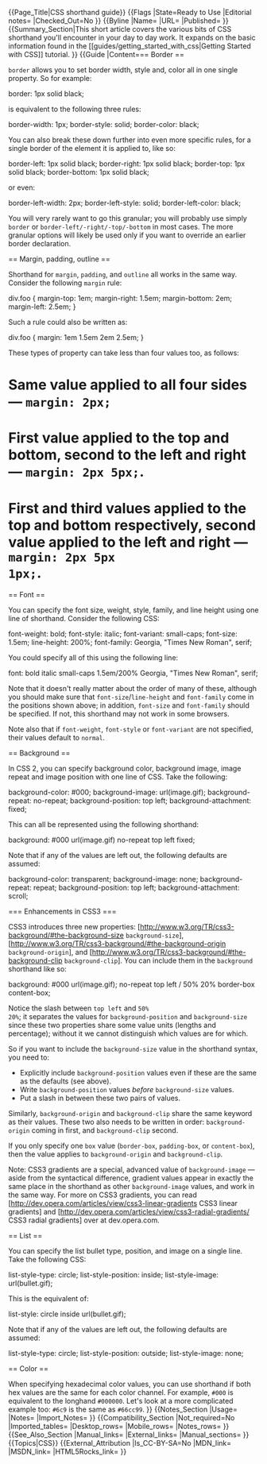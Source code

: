 {{Page_Title|CSS shorthand guide}}
{{Flags
|State=Ready to Use
|Editorial notes=
|Checked_Out=No
}}
{{Byline
|Name=
|URL=
|Published=
}}
{{Summary_Section|This short article covers the various bits of CSS shorthand you'll encounter in your day to day work. It expands on the basic information found in the 
[[guides/getting_started_with_css|Getting Started with CSS]] tutorial.
}}
{{Guide
|Content=== Border ==
 
<code>border</code> allows you to set border width, style and, color all in one single property. So for example:

<syntaxhighlight lang="css">border: 1px solid black;</syntaxhighlight>

is equivalent to the following three rules:

<syntaxhighlight lang="css">border-width: 1px;
border-style: solid;
border-color: black;</syntaxhighlight>

You can also break these down further into even more specific rules, for a single border of the element it is applied to, like so:

<syntaxhighlight lang="css">border-left: 1px solid black;
border-right: 1px solid black;
border-top: 1px solid black;
border-bottom: 1px solid black;</syntaxhighlight>

or even:

<syntaxhighlight lang="css">border-left-width: 2px;
border-left-style: solid;
border-left-color: black;</syntaxhighlight>

You will very rarely want to go this granular; you will probably use simply <code>border</code> or <code>border-left/-right/-top/-bottom</code> in most cases. The more granular options will likely be used only if you want to override an earlier border declaration.

== Margin, padding, outline ==

 
Shorthand for <code>margin</code>, <code>padding</code>,  and <code>outline</code> all works in the same way. Consider the following <code>margin</code> rule:
 
<syntaxhighlight lang="css">div.foo {
  margin-top: 1em;
  margin-right: 1.5em;
  margin-bottom: 2em;
  margin-left: 2.5em;
}</syntaxhighlight>
 
Such a rule could also be written as:
 
<syntaxhighlight lang="css">div.foo {
  margin: 1em 1.5em 2em 2.5em;
}</syntaxhighlight>
 
These types of property can take less than four values too, as follows:

# Same value applied to all four sides — <code>margin: 2px;</code>
# First value applied to the top and bottom, second to the left and right — <code>margin: 2px 5px;</code>.
# First and third values applied to the top and bottom respectively, second value applied to the left and right — <code>margin: 2px 5px 1px;</code>.

== Font ==

You can specify the font size, weight, style, family, and line height using one line of shorthand. Consider the following CSS:

<syntaxhighlight lang="css">font-weight: bold;
font-style: italic;
font-variant: small-caps;
font-size: 1.5em;
line-height: 200%;
font-family: Georgia, "Times New Roman", serif;</syntaxhighlight>
 
You could specify all of this using the following line:

<syntaxhighlight lang="css">font: bold italic small-caps 1.5em/200% Georgia, "Times New Roman", serif;</syntaxhighlight>

Note that it doesn't really matter about the order of many of these, although you should make sure that <code>font-size</code>/<code>line-height</code> and <code>font-family</code> come in the positions shown above; in addition, <code>font-size</code> and <code>font-family</code> should be specified. If not, this shorthand may not work in some browsers.

Note also that if <code>font-weight</code>, <code>font-style</code> or <code>font-variant</code> are not specified, their values default to <code>normal</code>.

== Background ==

In CSS 2, you can specify background color, background image, image repeat and image position with one line of CSS. Take the following:

<syntaxhighlight lang="css">background-color: #000;
background-image: url(image.gif);
background-repeat: no-repeat;
background-position: top left;
background-attachment: fixed;</syntaxhighlight>
 
This can all be represented using the following shorthand:

<syntaxhighlight lang="css">background: #000 url(image.gif) no-repeat top left fixed;</syntaxhighlight>

Note that if any of the values are left out, the following defaults are assumed:

<syntaxhighlight lang="css">background-color: transparent;
background-image: none;
background-repeat: repeat;
background-position: top left;
background-attachment: scroll;</syntaxhighlight>

=== Enhancements in CSS3 ===

CSS3 introduces three new properties: [http://www.w3.org/TR/css3-background/#the-background-size <code>background-size</code>], [http://www.w3.org/TR/css3-background/#the-background-origin <code>background-origin</code>], and [http://www.w3.org/TR/css3-background/#the-background-clip <code>background-clip</code>]. You can include them in the <code>background</code> shorthand like so:

<syntaxhighlight lang="css">background: #000 url(image.gif); no-repeat top left / 50% 20% border-box content-box;</syntaxhighlight>

Notice the slash between <code>top left</code> and <code>50% 20%</code>; it separates the values for <code>background-position</code> and <code>background-size</code> since these two properties share some value units (lengths and percentage); without it we cannot distinguish which values are for which.

So if you want to include the <code>background-size</code> value in the shorthand syntax, you need to:

* Explicitly include <code>background-position</code> values even if these are the same as the defaults (see above).
* Write <code>background-position</code> values <em>before</em> <code>background-size</code> values.
* Put a slash in between these two pairs of values.

Similarly, <code>background-origin</code> and <code>background-clip</code> share the same keyword as their values. These two also needs to be written in order: <code>background-origin</code> coming in first, and <code>background-clip</code> second.

If you only specify one <code>box</code> value (<code>border-box</code>, <code>padding-box</code>, or <code>content-box</code>), then the value applies to <code>background-origin</code> and <code>background-clip</code>.

Note: CSS3 gradients are a special, advanced value of <code>background-image</code> — aside from the syntactical difference, gradient values appear in exactly the same place in the shorthand as other <code>background-image</code> values, and work in the same way. For more on CSS3 gradients, you can read [http://dev.opera.com/articles/view/css3-linear-gradients CSS3 linear gradients] and [http://dev.opera.com/articles/view/css3-radial-gradients/ CSS3 radial gradients] over at dev.opera.com.

== List ==

You can specify the list bullet type, position, and image on a single line. Take the following CSS:

<syntaxhighlight lang="css">list-style-type: circle;
list-style-position: inside;
list-style-image: url(bullet.gif);</syntaxhighlight>
 
This is the equivalent of:

<syntaxhighlight lang="css">list-style: circle inside url(bullet.gif);</syntaxhighlight>
 
Note that if any of the values are left out, the following defaults are assumed:

<syntaxhighlight lang="css">list-style-type: circle;
list-style-position: outside;
list-style-image: none;</syntaxhighlight>

== Color ==
 
When specifying hexadecimal color values, you can use shorthand if both hex values are the same for each color channel. For example, <code>#000</code> is equivalent to the longhand <code>#000000</code>. Let's look at a more complicated example too: <code>#6c9</code> is the same as <code>#66cc99</code>.
}}
{{Notes_Section
|Usage=
|Notes=
|Import_Notes=
}}
{{Compatibility_Section
|Not_required=No
|Imported_tables=
|Desktop_rows=
|Mobile_rows=
|Notes_rows=
}}
{{See_Also_Section
|Manual_links=
|External_links=
|Manual_sections=
}}
{{Topics|CSS}}
{{External_Attribution
|Is_CC-BY-SA=No
|MDN_link=
|MSDN_link=
|HTML5Rocks_link=
}}